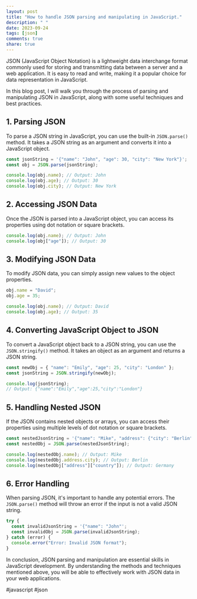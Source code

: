```yaml
---
layout: post
title: "How to handle JSON parsing and manipulating in JavaScript."
description: " "
date: 2023-09-24
tags: [json]
comments: true
share: true
---
```


JSON (JavaScript Object Notation) is a lightweight data interchange format commonly used for storing and transmitting data between a server and a web application. It is easy to read and write, making it a popular choice for data representation in JavaScript.

In this blog post, I will walk you through the process of parsing and manipulating JSON in JavaScript, along with some useful techniques and best practices.

## 1. Parsing JSON

To parse a JSON string in JavaScript, you can use the built-in `JSON.parse()` method. It takes a JSON string as an argument and converts it into a JavaScript object.

```javascript
const jsonString = '{"name": "John", "age": 30, "city": "New York"}';
const obj = JSON.parse(jsonString);

console.log(obj.name); // Output: John
console.log(obj.age); // Output: 30
console.log(obj.city); // Output: New York
```

## 2. Accessing JSON Data

Once the JSON is parsed into a JavaScript object, you can access its properties using dot notation or square brackets.

```javascript
console.log(obj.name); // Output: John
console.log(obj["age"]); // Output: 30
```

## 3. Modifying JSON Data

To modify JSON data, you can simply assign new values to the object properties.

```javascript
obj.name = "David";
obj.age = 35;

console.log(obj.name); // Output: David
console.log(obj.age); // Output: 35
```

## 4. Converting JavaScript Object to JSON

To convert a JavaScript object back to a JSON string, you can use the `JSON.stringify()` method. It takes an object as an argument and returns a JSON string.

```javascript
const newObj = { "name": "Emily", "age": 25, "city": "London" };
const jsonString = JSON.stringify(newObj);

console.log(jsonString);
// Output: {"name":"Emily","age":25,"city":"London"}
```

## 5. Handling Nested JSON

If the JSON contains nested objects or arrays, you can access their properties using multiple levels of dot notation or square brackets.

```javascript
const nestedJsonString = '{"name": "Mike", "address": {"city": "Berlin", "country": "Germany"}}';
const nestedObj = JSON.parse(nestedJsonString);

console.log(nestedObj.name); // Output: Mike
console.log(nestedObj.address.city); // Output: Berlin
console.log(nestedObj["address"]["country"]); // Output: Germany
```

## 6. Error Handling

When parsing JSON, it's important to handle any potential errors. The `JSON.parse()` method will throw an error if the input is not a valid JSON string.

```javascript
try {
  const invalidJsonString = '{"name": "John"';
  const invalidObj = JSON.parse(invalidJsonString);
} catch (error) {
  console.error("Error: Invalid JSON format");
}
```

In conclusion, JSON parsing and manipulation are essential skills in JavaScript development. By understanding the methods and techniques mentioned above, you will be able to effectively work with JSON data in your web applications.

#javascript #json